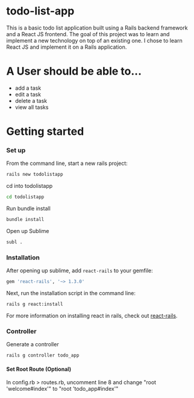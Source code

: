 # todo-list-app
This is a basic todo list application built using a Rails backend framework and a React JS frontend. The goal of this project was to learn and implement a new technology on top of an existing one. I chose to learn React JS and implement it on a Rails application.

# A User should be able to...
- add a task
- edit a task
- delete a task
- view all tasks

# Getting started
### Set up
From the command line, start a new rails project:
```bash
rails new todolistapp
```

cd into todolistapp
```bash
cd todolistapp
```

Run bundle install
```bash
bundle install
```

Open up Sublime
```bash
subl .
```

### Installation
After opening up sublime, add `react-rails` to your gemfile:
```ruby
gem 'react-rails', '~> 1.3.0'
```

Next, run the installation script in the command line:

```bash
rails g react:install
```
For more information on installing react in rails, check out [react-rails](https://github.com/reactjs/react-rails).

### Controller
Generate a controller
```bash
rails g controller todo_app
```

#### Set Root Route (Optional)
In config.rb > routes.rb, uncomment line 8 and change "root 'welcome#index'" to "root 'todo_app#index'"
